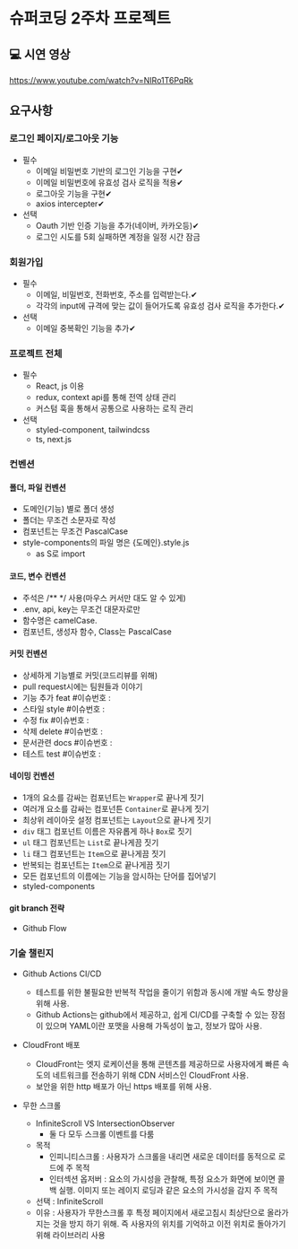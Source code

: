 # 슈퍼코딩 2주차 프로젝트

## 💻 시연 영상
https://www.youtube.com/watch?v=NIRo1T6PqRk

## 요구사항

### 로그인 페이지/로그아웃 기능

- 필수
  - 이메일 비밀번호 기반의 로그인 기능을 구현✔
  - 이메일 비밀번호에 유효성 검사 로직을 적용✔
  - 로그아웃 기능을 구현✔
  - axios intercepter✔
- 선택
  - Oauth 기반 인증 기능을 추가(네이버, 카카오등)✔
  - 로그인 시도를 5회 실패하면 계정을 일정 시간 잠금

### 회원가입

- 필수
  - 이메일, 비밀번호, 전화번호, 주소를 입력받는다.✔
  - 각각의 input에 규격에 맞는 값이 들어가도록 유효성 검사 로직을 추가한다.✔
- 선택
  - 이메일 중복확인 기능을 추가✔

### 프로젝트 전체

- 필수
  - React, js 이용
  - redux, context api를 통해 전역 상태 관리
  - 커스텀 훅을 통해서 공통으로 사용하는 로직 관리
- 선택
  - styled-component, tailwindcss
  - ts, next.js

### 컨벤션

#### 폴더, 파일 컨벤션

- 도메인(기능) 별로 폴더 생성
- 폴더는 무조건 소문자로 작성
- 컴포넌트는 무조건 PascalCase
- style-components의 파일 명은 {도메인}.style.js
  - as S로 import

#### 코드, 변수 컨벤션

- 주석은 /\*\* \*/ 사용(마우스 커서만 대도 알 수 있게)
- .env, api, key는 무조건 대문자로만
- 함수명은 camelCase.
- 컴포넌트, 생성자 함수, Class는 PascalCase

#### 커밋 컨벤션

- 상세하게 기능별로 커밋(코드리뷰를 위해)
- pull request시에는 팀원들과 이야기
- 기능 추가 feat #이슈번호 :
- 스타일 style #이슈번호 :
- 수정 fix #이슈번호 :
- 삭제 delete #이슈번호 :
- 문서관련 docs #이슈번호 :
- 테스트 test #이슈번호 :

#### 네이밍 컨벤션

- 1개의 요소를 감싸는 컴포넌트는 `Wrapper`로 끝나게 짓기
- 여러개 요소를 감싸는 컴포넌튼 `Container`로 끝나게 짓기
- 최상위 레이아웃 설정 컴포넌트는 `Layout`으로 끝나게 짓기
- `div` 태그 컴포넌트 이름은 자유롭게 하나 `Box`로 짓기
- `ul` 태그 컴포넌트는 `List`로 끝나게끔 짓기
- `li` 태그 컴포넌트는 `Item`으로 끝나게끔 짓기
- 반복되는 컴포넌트는 `Item`으로 끝나게끔 짓기
- 모든 컴포넌트의 이름에는 기능을 암시하는 단어를 집어넣기
- styled-components

#### git branch 전략

- Github Flow

### 기술 챌린지

- Github Actions CI/CD
  - 테스트를 위한 불필요한 반복적 작업을 줄이기 위함과 동시에 개발 속도 향상을 위해 사용.
  - Github Actions는 github에서 제공하고, 쉽게 CI/CD를 구축할 수 있는 장점이 있으며 YAML이란 포맷을 사용해 가독성이 높고, 정보가 많아 사용.
- CloudFront 배포

  - CloudFront는 엣지 로케이션을 통해 콘텐츠를 제공하므로 사용자에게 빠른 속도의 네트워크를 전송하기 위해 CDN 서비스인 CloudFront 사용.
  - 보안을 위한 http 배포가 아닌 https 배포를 위해 사용.

- 무한 스크롤
  - InfiniteScroll VS IntersectionObserver
    - 둘 다 모두 스크롤 이벤트를 다룸
  - 목적
    - 인피니티스크롤 : 사용자가 스크롤을 내리면 새로운 데이터를 동적으로 로드에 주 목적
    - 인터섹션 옵저버 : 요소의 가시성을 관찰해, 특정 요소가 화면에 보이면 콜백 실행. 이미지 또는 레이지 로딩과 같은 요소의 가시성을 감지 주 목적
  - 선택 : InfiniteScroll
  - 이유 : 사용자가 무한스크롤 후 특정 페이지에서 새로고침시 최상단으로 올라가지는 것을 방지 하기 위해. 즉 사용자의 위치를 기억하고 이전 위치로 돌아가기 위해 라이브러리 사용
